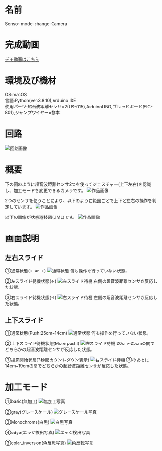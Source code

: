 # 名前
Sensor-mode-change-Camera

# 完成動画

[デモ動画はこちら](https://youtu.be/b7HB9DZ3f78)<br>

# 環境及び機材

OS:macOS<br>
言語:Python(ver:3.8.10),Arduino IDE<br>
使用パーツ:超音波距離センサ×2(US-015),ArduinoUNO,ブレッドボード(EIC-801),ジャンプワイヤー×数本

# 回路

![回路画像](./readme_img/circuit.png)

# 概要
下の図のように超音波距離センサ2つを使ってジェスチャー(上下左右)を認識し、加工モードを変更できるカメラです。
![作品画像](./readme_img/product.jpg)

2つのセンサを使うことにより、以下のように範囲ごとで上下と左右の操作を判定しています。
![作品画像](./readme_img/control_range.png)

以下の画像が状態遷移図(UML)です。
![作品画像](./readme_img/UML.png)

# 画面説明
## 左右スライド
①通常状態(<- or ->)
![通常状態](./readme_img/basic.png)
何も操作を行っていない状態。

②左スライド待機状態(<-)
![左スライド待機](./readme_img/left_waiting.png)
右側の超音波距離センサが反応した状態。

③右スライド待機状態(->)
![右スライド待機](./readme_img/right_waiting.png)
左側の超音波距離センサが反応した状態。

## 上下スライド
①通常状態(Push:25cm~14cm)
![通常状態](./readme_img/basic.png)
何も操作を行っていない状態。

②上下スライド待機状態(More push!)
![左スライド待機](./readme_img/push_waiting.png)
20cm~25cmの間でどちらかの超音波距離センサが反応した状態。


③撮影開始状態(3秒間カウントダウン表示)
![右スライド待機](./readme_img/pushing.png)
②のあとに14cm~19cmの間でどちらかの超音波距離センサが反応した状態。

# 加工モード
①basic(無加工)
![無加工写真](./readme_img/basic-picture.jpg)

②gray(グレースケール)
![グレースケール写真](./readme_img/gray-picture.jpg)

③Monochrome(白黒)
![白黒写真](./readme_img/monochrome-picture.jpg)

④edge(エッジ検出写真)
![エッジ検出写真](./readme_img/edge-picture.jpg)

③color_inversion(色反転写真)
![色反転写真](./readme_img/color-inversion-picture.jpg)